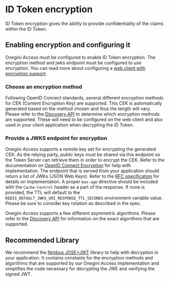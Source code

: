 # ID Token encryption
ID Token encryption gives the ability to provide confidentiality of the claims within the ID Token.

## Enabling encryption and configuring it
Onegini Access must be configured to enable ID Token encryption. The encryption method and jwks endpoint must be configured to use encryption.
You can read more about configuring a [web client with encryption support](../../web-clients/web-client-configuration.md#enabling-openid-connect-capability).

### Choose an encryption method
Following OpenID Connect standards, several different encryption methods for CEK (Content Encryption Key) are supported. This CEK is automatically generated
based on the method chosen and thus the length will vary. Please refer to the [Discovery API](../../../api-reference/oidc/discovery.md) to determine which
encryption methods are supported. These will need to be configured on the web client and also used in your client application when decrypting the ID Token.

### Provide a JWKS endpoint for encryption
Onegini Access supports a remote key set for encrypting the generated CEK. As the relying party, public keys must be shared via this endpoint so the Token
Server can retrieve them in order to encrypt the CEK. Refer to the documentation on [OpenID Connect Encryption](https://openid.net/specs/openid-connect-core-1_0.html#Encryption)
for help with implementation. The endpoint that is served from your application should return a list of JWKs (JSON Web Keys). Refer to the
[RFC specification](https://tools.ietf.org/html/rfc7517.html#section-5) for details on implementation. A proper `max-age` directive should be included with the
`Cache-Control` header as a part of the response. If none is provided, the TTL will default to the `REDIS_DEFAULT_JWKS_URI_RESPONSE_TTL_SECONDS` environment
variable value. Please be sure to consider key rotation as described in the spec.

Onegini Access supports a few different asymmetric algorithms. Please refer to the [Discovery API](../../../api-reference/oidc/discovery.md) for information
on the exact algorithms that are supported.

## Recommended Library
We recommend the [Nimbus JOSE+JWT](https://bitbucket.org/connect2id/nimbus-jose-jwt/wiki/Home) library to help with decryption in your application. 
It contains constants for the encryption methods and algorithms that are supported by our Onegini Access implementation and simplifies the code necessary for
decrypting the JWE and verifying the signed JWT.